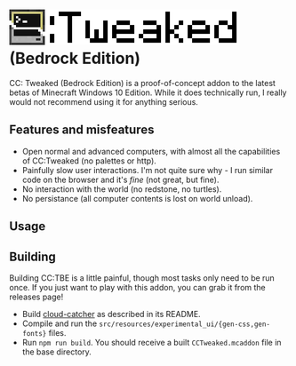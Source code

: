 # ![CC: Tweaked](logo.png) (Bedrock Edition)

CC: Tweaked (Bedrock Edition) is a proof-of-concept addon to the latest betas
of Minecraft Windows 10 Edition. While it does technically run, I really would
not recommend using it for anything serious.

## Features and misfeatures
 - Open normal and advanced computers, with almost all the capabilities of
   CC:Tweaked (no palettes or http).
 - Painfully slow user interactions. I'm not quite sure why - I run similar code
   on the browser and it's _fine_ (not great, but fine).
 - No interaction with the world (no redstone, no turtles).
 - No persistance (all computer contents is lost on world unload).

## Usage

## Building
Building CC:TBE is a little painful, though most tasks only need to be run once.
If you just want to play with this addon, you can grab it from the releases
page!

 - Build [cloud-catcher](https://github.com/SquidDev-CC/cloud-catcher) as
   described in its README.
 - Compile and run the `src/resources/experimental_ui/{gen-css,gen-fonts}`
   files.
 - Run `npm run build`. You should receive a built `CCTweaked.mcaddon` file in
   the base directory.
